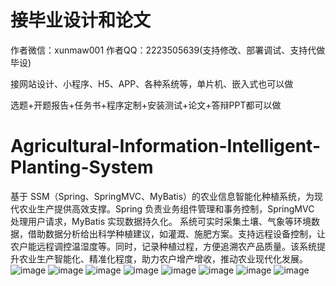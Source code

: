 # 接毕业设计和论文
作者微信：xunmaw001  作者QQ：2223505639(支持修改、部署调试、支持代做毕设)

接网站设计、小程序、H5、APP、各种系统等，单片机、嵌入式也可以做

选题+开题报告+任务书+程序定制+安装测试+论文+答辩PPT都可以做
# Agricultural-Information-Intelligent-Planting-System
基于 SSM（Spring、SpringMVC、MyBatis）的农业信息智能化种植系统，为现代农业生产提供高效支撑。Spring 负责业务组件管理和事务控制，SpringMVC 处理用户请求，MyBatis 实现数据持久化。  系统可实时采集土壤、气象等环境数据，借助数据分析给出科学种植建议，如灌溉、施肥方案。支持远程设备控制，让农户能远程调控温湿度等。同时，记录种植过程，方便追溯农产品质量。该系统提升农业生产智能化、精准化程度，助力农户增产增收，推动农业现代化发展。 
![image](https://github.com/user-attachments/assets/61c536fd-e590-41fc-82c0-455d48a043cd)
![image](https://github.com/user-attachments/assets/b8d1114b-0ff7-426e-8fdf-b9901ad85055)
![image](https://github.com/user-attachments/assets/03744634-9c7d-40c3-929e-678f6b1f1c2f)
![image](https://github.com/user-attachments/assets/aff5f994-2def-4cb5-8edd-52640bdea4f7)
![image](https://github.com/user-attachments/assets/df51da19-10c3-485e-91c5-58befc8fc3ef)
![image](https://github.com/user-attachments/assets/03e67131-65cf-462a-8471-8cdbdc668b33)
![image](https://github.com/user-attachments/assets/e36563a7-6d14-4856-8b00-5cb0d5555c55)
![image](https://github.com/user-attachments/assets/863eca0b-5688-458e-a317-c46f4644dc15)
